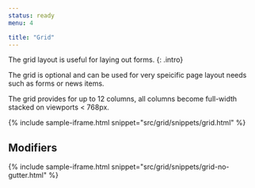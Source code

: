 ```yaml
---
status: ready
menu: 4

title: "Grid"
---
```


The grid layout is useful for laying out forms.
{: .intro}

The grid is optional and can be used for very speicific page layout needs such as forms or news items.

The grid provides for up to 12 columns, all columns become full-width stacked on viewports <&nbsp;768px.


{% include sample-iframe.html snippet="src/grid/snippets/grid.html" %}

## Modifiers

{% include sample-iframe.html snippet="src/grid/snippets/grid-no-gutter.html" %}